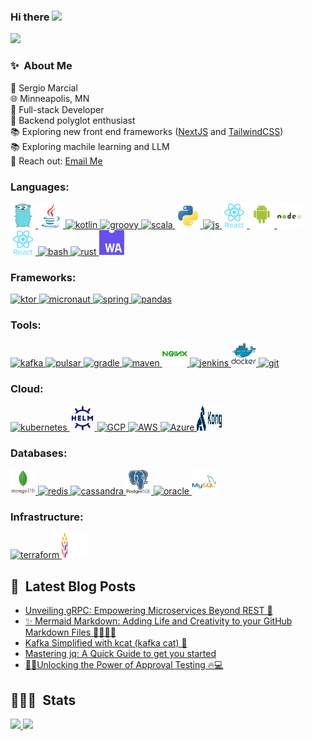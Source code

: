 ### Hi there <a href="https://github.com/sergiommarcial"><img src="https://media.giphy.com/media/hvRJCLFzcasrR4ia7z/giphy.gif" width="5%"></a>

<p>
  <a href="https://count.getloli.com/"><img src="https://count.getloli.com/get/@:sergiommarcial"></a>

</p>

### ✨&nbsp; About Me

<ul style="margin: 0; padding: 0;">
  <li style="list-style-type: none;" >👋 Sergio Marcial</li>
  <li style="list-style-type: none" >🌐 Minneapolis, MN</li>
  <li style="list-style-type: none" >💼 Full-stack Developer</li>
  <li style="list-style-type: none" >🚀 Backend polyglot enthusiast</li>
  <li style="list-style-type: none" >📚 Exploring new front end frameworks (<a href="https://nextjs.org/" target="_blank">NextJS</a> and <a href="https://tailwindcss.com/" target="_blank">TailwindCSS</a>)</li>
  <li style="list-style-type: none" >📚 Exploring machile learning and LLM</li>
  <li style="list-style-type: none" >📧 Reach out: <a href="mailto:mailto:sergio@sergiomarcial.com" target="_blank">Email Me</a></li>
</ul>

<h3 align="left">Languages:</h3>
<p align="left">
  <a href="https://golang.org" target="_blank">
    <img
      src="https://raw.githubusercontent.com/devicons/devicon/master/icons/go/go-original.svg"
      alt="go" width="40"
      height="40" />
  </a>
  <a href="https://www.java.com" target="_blank">
    <img
      src="https://raw.githubusercontent.com/devicons/devicon/master/icons/java/java-original.svg"
      alt="java"
      width="40" height="40" />
  </a>
  <a href="https://kotlinlang.org" target="_blank">
    <img
      src="https://www.vectorlogo.zone/logos/kotlinlang/kotlinlang-icon.svg"
      alt="kotlin" width="40"
      height="40" />
  </a>
  <a href="https://groovy-lang.org/" target="_blank">
    <img
      src="https://cdn.jsdelivr.net/gh/devicons/devicon/icons/groovy/groovy-original.svg"
      alt="groovy" width="40"
      height="40" />
  </a>    
  <a href="https://www.scala-lang.org/" target="_blank">
    <img
      src="https://cdn.jsdelivr.net/gh/devicons/devicon/icons/scala/scala-original-wordmark.svg"
      alt="scala" width="40"
      height="40" />
  </a>
  <a href="https://www.python.org" target="_blank">
    <img
      src="https://raw.githubusercontent.com/devicons/devicon/master/icons/python/python-original.svg"
      alt="python" width="40" height="40" />
  </a>
  <a href="https://www.javascript.com/" target="_blank">
    <img
      src="https://cdn.jsdelivr.net/gh/devicons/devicon/icons/javascript/javascript-original.svg"
      alt="js" width="40" height="40" />
  </a>
  <a href="https://reactjs.org/" target="_blank">
    <img
      src="https://raw.githubusercontent.com/devicons/devicon/master/icons/react/react-original-wordmark.svg"
      alt="react" width="40" height="40" />
  </a>
  <a href="https://developer.android.com" target="_blank">
    <img
      src="https://raw.githubusercontent.com/devicons/devicon/master/icons/android/android-original-wordmark.svg"
      alt="android" width="40" height="40" />
  </a>
  <a href="https://nodejs.org" target="_blank">
    <img
      src="https://raw.githubusercontent.com/devicons/devicon/master/icons/nodejs/nodejs-original-wordmark.svg"
      alt="nodejs" width="40" height="40" />
  </a>
  <a href="https://reactjs.org/" target="_blank">
    <img
      src="https://raw.githubusercontent.com/devicons/devicon/master/icons/react/react-original-wordmark.svg"
      alt="react" width="40" height="40" />
  </a>
  <a href="https://www.gnu.org/software/bash/" target="_blank">
    <img src="https://www.vectorlogo.zone/logos/gnu_bash/gnu_bash-icon.svg"
      alt="bash" width="40" height="40" />
  </a>
  <a href="https://www.rust-lang.org/" target="_blank">
    <img src="https://cdn.jsdelivr.net/gh/devicons/devicon/icons/rust/rust-plain.svg"
      alt="rust" width="40" height="40" />
  </a>
  <a href="https://webassembly.org/" target="_blank">
    <img src="https://raw.githubusercontent.com/carlosbaraza/web-assembly-logo/master/dist/icon/web-assembly-icon.svg"
      alt="wasm" width="40" height="40" />
  </a>
  
</p>

<h3 align="left">Frameworks:</h3>
<p align="left">
  <a href="https://ktor.io/" target="_blank">
    <img
      src="https://raw.githubusercontent.com/gilbarbara/logos/main/logos/ktor.svg"
      alt="ktor" width="40"
      height="40" />
  </a>
  <a href="https://micronaut.io/" target="_blank">
    <img
      src="https://objectcomputing.com/files/3416/2275/4315/micronaut_horizontal_black.svg"
      alt="micronaut" width="40"
      height="40" />
  </a>
  <a href="https://spring.io/" target="_blank">
    <img src="https://www.vectorlogo.zone/logos/springio/springio-icon.svg"
      alt="spring" width="40" height="40" />
  </a>
  <a href="https://pandas.pydata.org/" target="_blank">
    <img src="https://cdn.jsdelivr.net/gh/devicons/devicon/icons/pandas/pandas-original-wordmark.svg"
      alt="pandas" width="40" height="40" />
  </a>  
</p>

<h3 align="left">Tools:</h3>
<p align="left">
  <a href="https://kafka.apache.org/" target="_blank">
    <img
      src="https://cdn.jsdelivr.net/gh/devicons/devicon/icons/apachekafka/apachekafka-original-wordmark.svg"
      alt="kafka" width="40"
      height="40" />
  </a>          
  <a href="https://pulsar.apache.org/" target="_blank">
    <img
      src="https://svn.apache.org/repos/asf/comdev/project-logos/originals/pulsar.svg"
      alt="pulsar" width="40"
      height="40" />
  </a> 
  <a href="https://gradle.org" target="_blank">
    <img
      src="https://cdn.jsdelivr.net/gh/devicons/devicon/icons/gradle/gradle-plain.svg"
      alt="gradle" width="40"
      height="40" />
  </a>
  <a href="https://maven.apache.org/" target="_blank">
    <img
      src="https://raw.githubusercontent.com/get-icon/geticon/master/icons/maven.svg"
      alt="maven" width="40"
      height="40" />
  </a>
  <a href="https://www.nginx.com" target="_blank">
    <img
      src="https://raw.githubusercontent.com/devicons/devicon/master/icons/nginx/nginx-original.svg"
      alt="nginx"
      width="40" height="40" />
  </a>
  <a href="https://www.jenkins.io" target="_blank">
    <img src="https://www.vectorlogo.zone/logos/jenkins/jenkins-icon.svg"
      alt="jenkins" width="40" height="40" />
  </a>
  <a href="https://www.docker.com/" target="_blank">
    <img
      src="https://raw.githubusercontent.com/devicons/devicon/master/icons/docker/docker-original-wordmark.svg"
      alt="docker" width="40" height="40" />
  </a>
  <a href="https://git-scm.com/" target="_blank">
    <img
      src="https://www.vectorlogo.zone/logos/git-scm/git-scm-icon.svg"
      alt="git" width="40" height="40" />
  </a>

</p>

<h3 align="left">Cloud:</h3>
<p align="left">
  <a href="https://kubernetes.io" target="_blank">
    <img
      src="https://www.vectorlogo.zone/logos/kubernetes/kubernetes-icon.svg"
      alt="kubernetes" width="40"
      height="40" />
  </a>
 <a href="https://helm.sh/" target="_blank">
    <img
      src="https://raw.githubusercontent.com/cncf/artwork/master/projects/helm/icon/color/helm-icon-color.svg"
      alt="helm" width="40"
      height="40" />
  </a>
  <a href="https://cloud.google.com/" target="_blank">
    <img
      src="https://cdn.jsdelivr.net/gh/devicons/devicon/icons/googlecloud/googlecloud-original-wordmark.svg"
      alt="GCP" width="40"
      height="40" />
  </a>   
    <a href="https://aws.amazon.com/" target="_blank">
    <img
      src="https://cdn.jsdelivr.net/gh/devicons/devicon/icons/amazonwebservices/amazonwebservices-original-wordmark.svg"
      alt="AWS" width="40"
      height="40" />
  </a>     
  <a href="https://azure.microsoft.com/en-us" target="_blank">
    <img
      src="https://cdn.jsdelivr.net/gh/devicons/devicon/icons/azure/azure-original-wordmark.svg"
      alt="Azure" width="40"
      height="40" />
  </a>
  <a href="https://konghq.com/" target="_blank">
    <picture>
      <source
        srcset="./img/kong-combination-mark-white.svg"
        media="(prefers-color-scheme: dark)" />
      <source
        srcset="./img/kong-combination-mark-blue.svg"
        media="(prefers-color-scheme: light), (prefers-color-scheme: no-preference)" />
      <img
        src="./img/kong-combination-mark-blue.svg"
        alt="kong" width="40" height="40" />
    </picture>
  </a>
</p>

<h3 align="left">Databases:</h3>
<p align="left">
  <a href="https://www.mongodb.com/" target="_blank">
    <img
      src="https://raw.githubusercontent.com/devicons/devicon/master/icons/mongodb/mongodb-original-wordmark.svg"
      alt="mongodb" width="40" height="40" />
  </a>
  <a href="https://redis.io/" target="_blank">
    <img
      src="https://cdn.jsdelivr.net/gh/devicons/devicon/icons/redis/redis-original-wordmark.svg"
      alt="redis" width="40" height="40" />
  </a>
  <a href="https://cassandra.apache.org/_/index.html" target="_blank">
    <img
      src="https://svn.apache.org/repos/asf/comdev/project-logos/originals/cassandra-1.svg"
      alt="cassandra" width="40" height="40" />
  </a>
    <a href="https://www.postgresql.org" target="_blank">
    <img
      src="https://raw.githubusercontent.com/devicons/devicon/master/icons/postgresql/postgresql-original-wordmark.svg"
      alt="postgresql" width="40" height="40" />
  </a>
    <a href="https://www.oracle.com/database/technologies/" target="_blank">
    <img
      src="https://cdn.jsdelivr.net/gh/devicons/devicon/icons/oracle/oracle-original.svg"
      alt="oracle" width="40" height="40" />
  </a>
  <a href="https://www.mysql.com/" target="_blank">
    <img
      src="https://raw.githubusercontent.com/devicons/devicon/master/icons/mysql/mysql-original-wordmark.svg"
      alt="mysql" width="40" height="40" />
  </a>
</p>

<h3 align="left">Infrastructure:</h3>
<p align="left">
  <a href="https://www.terraform.io/" target="_blank">
    <img
      src="https://cdn.jsdelivr.net/gh/devicons/devicon/icons/terraform/terraform-original-wordmark.svg"
      alt="terraform" width="40" height="40" />
  </a>
  <a href="https://www.pulumi.com/" target="_blank">
    <picture>
      <source
        srcset="./img/pulumi-on-black.svg"
        media="(prefers-color-scheme: dark)" />
      <source
        srcset="./img/pulumi-on-white.svg"
        media="(prefers-color-scheme: light), (prefers-color-scheme: no-preference)" />
      <img
        src="./img/pulumi-on-black.svg"
        alt="pulumi" width="40" height="40" />
    </picture>
  </a>
</p>

## 📕 &nbsp;**Latest Blog Posts**

<!-- BLOG-POST-LIST:START -->
- [Unveiling gRPC: Empowering Microservices Beyond REST 🚀](https://dev.to/sergiomarcial/unveiling-grpc-empowering-microservices-beyond-rest-57mc)
- [✨ Mermaid Markdown: Adding Life and Creativity to your GitHub Markdown Files 👩‍💻🌈📄](https://dev.to/sergiomarcial/mermaid-markdown-adding-life-and-creativity-to-your-github-markdown-files-3eie)
- [Kafka Simplified with kcat &lpar;kafka cat&rpar; 🚀](https://dev.to/sergiomarcial/kafka-simplified-with-kcat-kafka-cat-1gn7)
- [Mastering jq: A Quick Guide to get you started](https://dev.to/sergiomarcial/mastering-jq-a-quick-guide-to-get-you-started-4mm6)
- [🚀🧪Unlocking the Power of Approval Testing 🔥💻](https://dev.to/sergiomarcial/unlocking-the-power-of-approval-testing-a-comprehensive-guide-for-software-engineers-3o6f)
<!-- BLOG-POST-LIST:END -->

## 🧑🏻‍💻 &nbsp;**Stats**

<a href="https://github.com/sergiommarcial">
  <picture height=200 align="center">
    <source
      srcset="https://github-readme-stats-9h7l2adcu-sergiommarcial.vercel.app/api?username=sergiommarcial&show_icons=true&theme=github_dark"
      media="(prefers-color-scheme: dark)" />
    <source
      srcset="https://github-readme-stats-9h7l2adcu-sergiommarcial.vercel.app/api?username=sergiommarcial&show_icons=true&theme=transparent"
      media="(prefers-color-scheme: light), (prefers-color-scheme: no-preference)" />
    <img
      src="https://github-readme-stats-9h7l2adcu-sergiommarcial.vercel.app/api?username=sergiommarcial" />
  </picture>
</a>
<a href="https://github.com/sergiommarcial">
  <picture height=200 align="center">
    <source
      srcset="https://github-readme-stats-9h7l2adcu-sergiommarcial.vercel.app/api/top-langs/?username=sergiommarcial&layout=compact&langs_count=8&theme=github_dark"
      media="(prefers-color-scheme: dark)" />
    <source
      srcset="https://github-readme-stats-9h7l2adcu-sergiommarcial.vercel.app/api/top-langs/?username=sergiommarcial&layout=compact&langs_count=8&theme=transparent"
      media="(prefers-color-scheme: light), (prefers-color-scheme: no-preference)" />
    <img
      src="https://github-readme-stats-9h7l2adcu-sergiommarcial.vercel.app/api/top-langs/?username=sergiommarcial&layout=compact&langs_count=8" />
  </picture>
</a>
